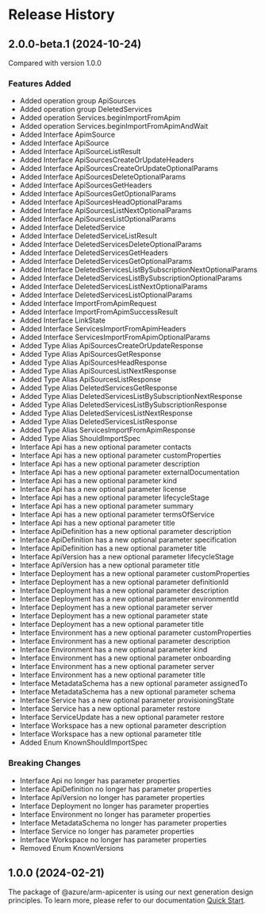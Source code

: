 # Release History
    
## 2.0.0-beta.1 (2024-10-24)
Compared with version 1.0.0
    
### Features Added

  - Added operation group ApiSources
  - Added operation group DeletedServices
  - Added operation Services.beginImportFromApim
  - Added operation Services.beginImportFromApimAndWait
  - Added Interface ApimSource
  - Added Interface ApiSource
  - Added Interface ApiSourceListResult
  - Added Interface ApiSourcesCreateOrUpdateHeaders
  - Added Interface ApiSourcesCreateOrUpdateOptionalParams
  - Added Interface ApiSourcesDeleteOptionalParams
  - Added Interface ApiSourcesGetHeaders
  - Added Interface ApiSourcesGetOptionalParams
  - Added Interface ApiSourcesHeadOptionalParams
  - Added Interface ApiSourcesListNextOptionalParams
  - Added Interface ApiSourcesListOptionalParams
  - Added Interface DeletedService
  - Added Interface DeletedServiceListResult
  - Added Interface DeletedServicesDeleteOptionalParams
  - Added Interface DeletedServicesGetHeaders
  - Added Interface DeletedServicesGetOptionalParams
  - Added Interface DeletedServicesListBySubscriptionNextOptionalParams
  - Added Interface DeletedServicesListBySubscriptionOptionalParams
  - Added Interface DeletedServicesListNextOptionalParams
  - Added Interface DeletedServicesListOptionalParams
  - Added Interface ImportFromApimRequest
  - Added Interface ImportFromApimSuccessResult
  - Added Interface LinkState
  - Added Interface ServicesImportFromApimHeaders
  - Added Interface ServicesImportFromApimOptionalParams
  - Added Type Alias ApiSourcesCreateOrUpdateResponse
  - Added Type Alias ApiSourcesGetResponse
  - Added Type Alias ApiSourcesHeadResponse
  - Added Type Alias ApiSourcesListNextResponse
  - Added Type Alias ApiSourcesListResponse
  - Added Type Alias DeletedServicesGetResponse
  - Added Type Alias DeletedServicesListBySubscriptionNextResponse
  - Added Type Alias DeletedServicesListBySubscriptionResponse
  - Added Type Alias DeletedServicesListNextResponse
  - Added Type Alias DeletedServicesListResponse
  - Added Type Alias ServicesImportFromApimResponse
  - Added Type Alias ShouldImportSpec
  - Interface Api has a new optional parameter contacts
  - Interface Api has a new optional parameter customProperties
  - Interface Api has a new optional parameter description
  - Interface Api has a new optional parameter externalDocumentation
  - Interface Api has a new optional parameter kind
  - Interface Api has a new optional parameter license
  - Interface Api has a new optional parameter lifecycleStage
  - Interface Api has a new optional parameter summary
  - Interface Api has a new optional parameter termsOfService
  - Interface Api has a new optional parameter title
  - Interface ApiDefinition has a new optional parameter description
  - Interface ApiDefinition has a new optional parameter specification
  - Interface ApiDefinition has a new optional parameter title
  - Interface ApiVersion has a new optional parameter lifecycleStage
  - Interface ApiVersion has a new optional parameter title
  - Interface Deployment has a new optional parameter customProperties
  - Interface Deployment has a new optional parameter definitionId
  - Interface Deployment has a new optional parameter description
  - Interface Deployment has a new optional parameter environmentId
  - Interface Deployment has a new optional parameter server
  - Interface Deployment has a new optional parameter state
  - Interface Deployment has a new optional parameter title
  - Interface Environment has a new optional parameter customProperties
  - Interface Environment has a new optional parameter description
  - Interface Environment has a new optional parameter kind
  - Interface Environment has a new optional parameter onboarding
  - Interface Environment has a new optional parameter server
  - Interface Environment has a new optional parameter title
  - Interface MetadataSchema has a new optional parameter assignedTo
  - Interface MetadataSchema has a new optional parameter schema
  - Interface Service has a new optional parameter provisioningState
  - Interface Service has a new optional parameter restore
  - Interface ServiceUpdate has a new optional parameter restore
  - Interface Workspace has a new optional parameter description
  - Interface Workspace has a new optional parameter title
  - Added Enum KnownShouldImportSpec

### Breaking Changes

  - Interface Api no longer has parameter properties
  - Interface ApiDefinition no longer has parameter properties
  - Interface ApiVersion no longer has parameter properties
  - Interface Deployment no longer has parameter properties
  - Interface Environment no longer has parameter properties
  - Interface MetadataSchema no longer has parameter properties
  - Interface Service no longer has parameter properties
  - Interface Workspace no longer has parameter properties
  - Removed Enum KnownVersions
    
    
## 1.0.0 (2024-02-21)

The package of @azure/arm-apicenter is using our next generation design principles. To learn more, please refer to our documentation [Quick Start](https://aka.ms/azsdk/js/mgmt/quickstart).
